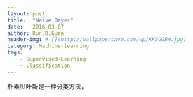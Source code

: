 ```yaml
---
layout: post
title:  "Naive Bayes"
date:   2016-03-07
author: Run.D.Guan
header-img: # [](http://wallpapercave.com/wp/KKSGGBW.jpg)
category: Machine-learning
tags:
    - Supervised-Learning
    - Classification
---
```


朴素贝叶斯是一种分类方法，
